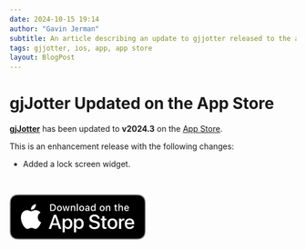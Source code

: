```yaml
---
date: 2024-10-15 19:14
author: "Gavin Jerman"
subtitle: An article describing an update to gjjotter released to the app store.
tags: gjjotter, ios, app, app store
layout: BlogPost
---
```


# gjJotter Updated on the App Store

[**gjJotter**](/projects/gjJotter) has been updated to **v2024.3** on the [App Store](https://apps.apple.com/gb/app/gjjotter/id6698850903?platform=iphone).

This is an enhancement release with the following changes:
- Added a lock screen widget.
<br>

[![download](/images/Download_on_the_App_Store_Badge_US-UK_RGB_blk_092917.svg)](https://apps.apple.com/gb/app/gjjotter/id6698850903?platform=iphone)
